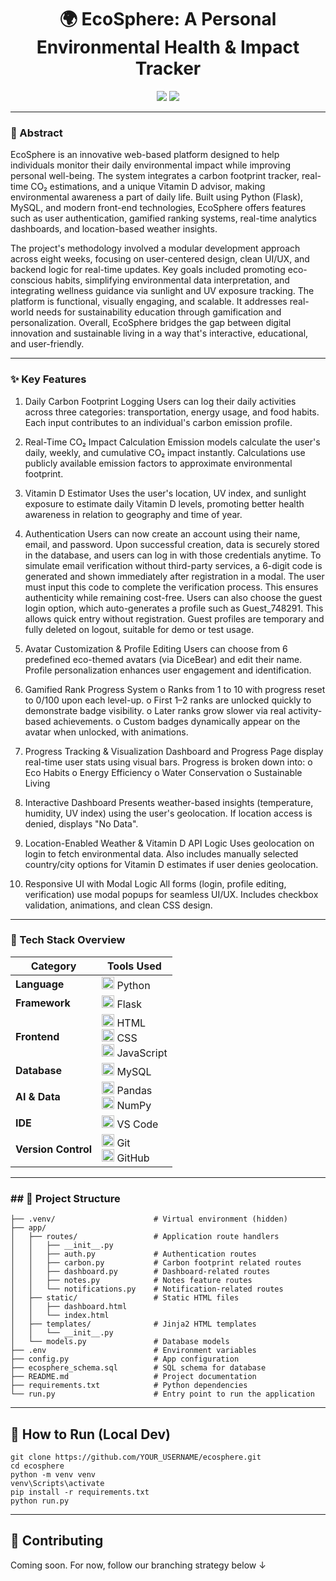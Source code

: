 <h1 align="center">🌍 EcoSphere: A Personal Environmental Health & Impact Tracker</h1>

<p align="center">
  <img src="https://img.shields.io/badge/Flask-Python-blue.svg?logo=flask" />
  <img src="https://img.shields.io/badge/MySQL-DB-4479A1?logo=mysql&logoColor=white" />
</p>

---

### 🧠 Abstract
EcoSphere is an innovative web-based platform designed to help individuals monitor their daily environmental impact while improving personal well-being. The system integrates a carbon footprint tracker, real-time CO₂ estimations, and a unique Vitamin D advisor, making environmental awareness a part of daily life. Built using Python (Flask), MySQL, and modern front-end technologies, EcoSphere offers features such as user authentication, gamified ranking systems, real-time analytics dashboards, and location-based weather insights. 

The project's methodology involved a modular development approach across eight weeks, focusing on user-centered design, clean UI/UX, and backend logic for real-time updates. Key goals included promoting eco-conscious habits, simplifying environmental data interpretation, and integrating wellness guidance via sunlight and UV exposure tracking. The platform is functional, visually engaging, and scalable. It addresses real-world needs for sustainability education through gamification and personalization. Overall, EcoSphere bridges the gap between digital innovation and sustainable living in a way that's interactive, educational, and user-friendly.

---

### ✨ Key Features

1. Daily Carbon Footprint Logging
Users can log their daily activities across three categories: transportation, energy usage, and food habits. Each input contributes to an individual's carbon emission profile.

2. Real-Time CO₂ Impact Calculation
Emission models calculate the user's daily, weekly, and cumulative CO₂ impact instantly. Calculations use publicly available emission factors to approximate environmental footprint.

3. Vitamin D Estimator
Uses the user's location, UV index, and sunlight exposure to estimate daily Vitamin D levels, promoting better health awareness in relation to geography and time of year.

4. Authentication
Users can now create an account using their name, email, and password. Upon successful creation, data is securely stored in the database, and users can log in with those credentials anytime.
To simulate email verification without third-party services, a 6-digit code is generated and shown immediately after registration in a modal. The user must input this code to complete the verification process. This ensures authenticity while remaining cost-free.
Users can also choose the guest login option, which auto-generates a profile such as Guest_748291. This allows quick entry without registration. Guest profiles are temporary and fully deleted on logout, suitable for demo or test usage.

5. Avatar Customization & Profile Editing
Users can choose from 6 predefined eco-themed avatars (via DiceBear) and edit their name. Profile personalization enhances user engagement and identification.

6. Gamified Rank Progress System
o	Ranks from 1 to 10 with progress reset to 0/100 upon each level-up.
o	First 1–2 ranks are unlocked quickly to demonstrate badge visibility.
o	Later ranks grow slower via real activity-based achievements.
o	Custom badges dynamically appear on the avatar when unlocked, with animations.

7. Progress Tracking & Visualization
Dashboard and Progress Page display real-time user stats using visual bars. Progress is broken down into:
o	Eco Habits
o	Energy Efficiency
o	Water Conservation
o	Sustainable Living

8. Interactive Dashboard
Presents weather-based insights (temperature, humidity, UV index) using the user's geolocation. If location access is denied, displays "No Data".

9. Location-Enabled Weather & Vitamin D API Logic
Uses geolocation on login to fetch environmental data. Also includes manually selected country/city options for Vitamin D estimates if user denies geolocation.

10.	Responsive UI with Modal Logic
All forms (login, profile editing, verification) use modal popups for seamless UI/UX. Includes checkbox validation, animations, and clean CSS design.
---

### 🔧 Tech Stack Overview

| Category           | Tools Used                                                                 |
|--------------------|----------------------------------------------------------------------------|
| **Language**       | <img src="https://img.icons8.com/color/48/000000/python--v1.png" height="20"/> Python |
| **Framework**      | <img src="https://img.icons8.com/ios-filled/50/000000/flask.png" height="20"/> Flask |
| **Frontend**       | <img src="https://img.icons8.com/color/48/000000/html-5--v1.png" height="20"/> HTML<br><img src="https://img.icons8.com/color/48/000000/css3.png" height="20"/> CSS<br><img src="https://img.icons8.com/color/48/000000/javascript--v1.png" height="20"/> JavaScript |
| **Database**       | <img src="https://img.icons8.com/fluency/48/000000/mysql-logo.png" height="20"/> MySQL |
| **AI & Data** | <img src="https://upload.wikimedia.org/wikipedia/commons/e/ed/Pandas_logo.svg" height="20"/> Pandas<br><img src="https://upload.wikimedia.org/wikipedia/commons/3/31/NumPy_logo_2020.svg" height="20"/> NumPy |
| **IDE**            | <img src="https://img.icons8.com/color/48/000000/visual-studio-code-2019.png" height="20"/> VS Code |
| **Version Control**| <img src="https://img.icons8.com/color/48/000000/git.png" height="20"/> Git<br><img src="https://img.icons8.com/ios-glyphs/30/github.png" height="20"/> GitHub |

---

### ## 📁 Project Structure

```
├── .venv/                      # Virtual environment (hidden)
├── app/
│   ├── routes/                 # Application route handlers
│   │   ├── __init__.py
│   │   ├── auth.py             # Authentication routes
│   │   ├── carbon.py           # Carbon footprint related routes
│   │   ├── dashboard.py        # Dashboard-related routes
│   │   ├── notes.py            # Notes feature routes
│   │   └── notifications.py    # Notification-related routes
│   ├── static/                 # Static HTML files
│   │   ├── dashboard.html
│   │   └── index.html
│   ├── templates/              # Jinja2 HTML templates
│   │   └── __init__.py
│   └── models.py               # Database models
├── .env                        # Environment variables
├── config.py                   # App configuration
├── ecosphere_schema.sql        # SQL schema for database
├── README.md                   # Project documentation
├── requirements.txt            # Python dependencies
└── run.py                      # Entry point to run the application
```

---

## 🚀 How to Run (Local Dev)

```
git clone https://github.com/YOUR_USERNAME/ecosphere.git
cd ecosphere
python -m venv venv
venv\Scripts\activate
pip install -r requirements.txt
python run.py
```

---








## 🤝 Contributing

Coming soon. For now, follow our branching strategy below ↓
